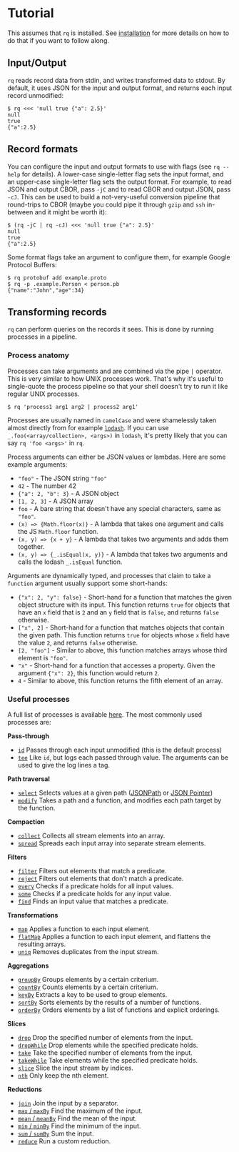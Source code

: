 # Tutorial

This assumes that `rq` is installed.  See
[installation](installation.md) for more details on how to do that if
you want to follow along.

## Input/Output

`rq` reads record data from stdin, and writes transformed data to
stdout.  By default, it uses JSON for the input and output format, and
returns each input record unmodified:

    $ rq <<< 'null true {"a": 2.5}'
    null
    true
    {"a":2.5}

## Record formats

You can configure the input and output formats to use with flags (see
`rq --help` for details).  A lower-case single-letter flag sets the
input format, and an upper-case single-letter flag sets the output
format.  For example, to read JSON and output CBOR, pass `-jC` and to
read CBOR and output JSON, pass `-cJ`.  This can be used to build a
not-very-useful conversion pipeline that round-trips to CBOR (maybe
you could pipe it through `gzip` and `ssh` in-between and it might be
worth it):

    $ (rq -jC | rq -cJ) <<< 'null true {"a": 2.5}'
    null
    true
    {"a":2.5}

Some format flags take an argument to configure them, for example
Google Protocol Buffers:

    $ rq protobuf add example.proto
    $ rq -p .example.Person < person.pb
    {"name":"John","age":34}

## Transforming records

`rq` can perform queries on the records it sees.  This is done by
running processes in a pipeline.

### Process anatomy

Processes can take arguments and are combined via the pipe `|`
operator.  This is very similar to how UNIX processes work.  That's
why it's useful to single-quote the process pipeline so that your
shell doesn't try to run it like regular UNIX processes.

    $ rq 'process1 arg1 arg2 | process2 arg1'

Processes are usually named in `camelCase` and were shamelessly taken
almost directly from for example [`lodash`][lodash].  If you can use
`_.foo(<array/collection>, <args>)` in `lodash`, it's pretty likely
that you can say `rq 'foo <args>'` in `rq`.

Process arguments can either be JSON values or lambdas.  Here are some
example arguments:

  - `"foo"` - The JSON string `"foo"`
  - `42` - The number 42
  - `{"a": 2, "b": 3}` - A JSON object
  - `[1, 2, 3]` - A JSON array
  - `foo` - A bare string that doesn't have any special characters,
    same as `"foo"`.
  - `(x) => {Math.floor(x)}` - A lambda that takes one argument and
    calls the JS `Math.floor` function.
  - `(x, y) => {x + y}` - A lambda that takes two arguments and adds
    them together.
  - `(x, y) => {_.isEqual(x, y)}` - A lambda that takes two arguments
    and calls the lodash `_.isEqual` function.

Arguments are dynamically typed, and processes that claim to take a
`function` argument usually support some short-hands:

  - `{"x": 2, "y": false}` - Short-hand for a function that matches
    the given object structure with its input.  This function returns
    `true` for objects that have an `x` field that is `2` and an `y`
    field that is `false`, and returns `false` otherwise.
  - `["x", 2]` - Short-hand for a function that matches objects that
    contain the given path.  This function returns `true` for objects
    whose `x` field have the value `2`, and returns `false` otherwise.
  - `[2, "foo"]` - Similar to above, this function matches arrays
    whose third element is `"foo"`.
  - `"x"` - Short-hand for a function that accesses a property.  Given
    the argument `{"x": 2}`, this function would return `2`.
  - `4` - Similar to above, this function returns the fifth element of
    an array.

### Useful processes

A full list of processes is available
[here](http://dflemstr.github.io/rq/js/global.html).  The most
commonly used processes are:

**Pass-through**

  - [`id`](http://dflemstr.github.io/rq/js/global.html#id)
    Passes through each input unmodified (this is the default process)
  - [`tee`](http://dflemstr.github.io/rq/js/global.html#tee)
    Like `id`, but logs each passed through value.  The arguments can
    be used to give the log lines a tag.

**Path traversal**

  - [`select`](http://dflemstr.github.io/rq/js/global.html#select)
    Selects values at a given path ([JSONPath][jsonpath] or
    [JSON Pointer][jsonpointer])
  - [`modify`](http://dflemstr.github.io/rq/js/global.html#modify)
    Takes a path and a function, and modifies each path target by the
    function.

**Compaction**

  - [`collect`](http://dflemstr.github.io/rq/js/global.html#collect)
    Collects all stream elements into an array.
  - [`spread`](http://dflemstr.github.io/rq/js/global.html#spread)
    Spreads each input array into separate stream elements.

**Filters**

  - [`filter`](http://dflemstr.github.io/rq/js/global.html#filter)
    Filters out elements that match a predicate.
  - [`reject`](http://dflemstr.github.io/rq/js/global.html#reject)
    Filters out elements that don't match a predicate.
  - [`every`](http://dflemstr.github.io/rq/js/global.html#every)
    Checks if a predicate holds for all input values.
  - [`some`](http://dflemstr.github.io/rq/js/global.html#some)
    Checks if a predicate holds for any input value.
  - [`find`](http://dflemstr.github.io/rq/js/global.html#find)
    Finds an input value that matches a predicate.

**Transformations**

  - [`map`](http://dflemstr.github.io/rq/js/global.html#map)
    Applies a function to each input element.
  - [`flatMap`](http://dflemstr.github.io/rq/js/global.html#flatMap)
    Applies a function to each input element, and flattens the
    resulting arrays.
  - [`uniq`](http://dflemstr.github.io/rq/js/global.html#uniq)
    Removes duplicates from the input stream.

**Aggregations**

  - [`groupBy`](http://dflemstr.github.io/rq/js/global.html#groupBy)
    Groups elements by a certain criterium.
  - [`countBy`](http://dflemstr.github.io/rq/js/global.html#countBy)
    Counts elements by a certain criterium.
  - [`keyBy`](http://dflemstr.github.io/rq/js/global.html#keyBy)
    Extracts a key to be used to group elements.
  - [`sortBy`](http://dflemstr.github.io/rq/js/global.html#sortBy)
    Sorts elements by the results of a number of functions.
  - [`orderBy`](http://dflemstr.github.io/rq/js/global.html#orderBy)
    Orders elements by a list of functions and explicit orderings.

**Slices**

  - [`drop`](http://dflemstr.github.io/rq/js/global.html#drop)
    Drop the specified number of elements from the input.
  - [`dropWhile`](http://dflemstr.github.io/rq/js/global.html#dropWhile)
    Drop elements while the specified predicate holds.
  - [`take`](http://dflemstr.github.io/rq/js/global.html#take)
    Take the specified number of elements from the input.
  - [`takeWhile`](http://dflemstr.github.io/rq/js/global.html#takeWhile)
    Take elements while the specified predicate holds.
  - [`slice`](http://dflemstr.github.io/rq/js/global.html#slice)
    Slice the input stream by indices.
  - [`nth`](http://dflemstr.github.io/rq/js/global.html#nth)
    Only keep the nth element.

**Reductions**

  - [`join`](http://dflemstr.github.io/rq/js/global.html#join)
    Join the input by a separator.
  - [`max` / `maxBy`](http://dflemstr.github.io/rq/js/global.html#max)
    Find the maximum of the input.
  - [`mean` / `meanBy`](http://dflemstr.github.io/rq/js/global.html#mean)
    Find the mean of the input.
  - [`min` / `minBy`](http://dflemstr.github.io/rq/js/global.html#min)
    Find the minimum of the input.
  - [`sum` / `sumBy`](http://dflemstr.github.io/rq/js/global.html#sum)
    Sum the input.
  - [`reduce`](http://dflemstr.github.io/rq/js/global.html#reduce)
    Run a custom reduction.

[lodash]: https://lodash.com/
[jsonpath]: http://goessner.net/articles/JsonPath/
[jsonpointer]: https://tools.ietf.org/html/rfc6901
